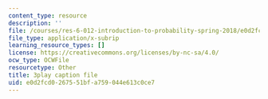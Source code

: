 ```yaml
---
content_type: resource
description: ''
file: /courses/res-6-012-introduction-to-probability-spring-2018/e0d2fcd0267551bfa759044e613c0ce7_xdewLsXI_UQ.vtt
file_type: application/x-subrip
learning_resource_types: []
license: https://creativecommons.org/licenses/by-nc-sa/4.0/
ocw_type: OCWFile
resourcetype: Other
title: 3play caption file
uid: e0d2fcd0-2675-51bf-a759-044e613c0ce7
---
```

